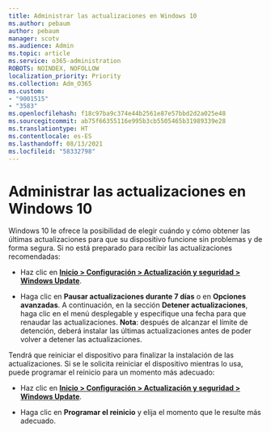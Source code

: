 ```yaml
---
title: Administrar las actualizaciones en Windows 10
ms.author: pebaum
author: pebaum
manager: scotv
ms.audience: Admin
ms.topic: article
ms.service: o365-administration
ROBOTS: NOINDEX, NOFOLLOW
localization_priority: Priority
ms.collection: Adm_O365
ms.custom:
- "9001515"
- "3583"
ms.openlocfilehash: f18c97ba9c374e44b2561e87e57bbd2d2a025e48
ms.sourcegitcommit: ab75f66355116e995b3cb5505465b31989339e28
ms.translationtype: HT
ms.contentlocale: es-ES
ms.lasthandoff: 08/13/2021
ms.locfileid: "58332798"
---
```

# <a name="manage-updates-in-windows-10"></a>Administrar las actualizaciones en Windows 10

Windows 10 le ofrece la posibilidad de elegir cuándo y cómo obtener las últimas actualizaciones para que su dispositivo funcione sin problemas y de forma segura. Si no está preparado para recibir las actualizaciones recomendadas:

- Haz clic en **[Inicio > Configuración > Actualización y seguridad > Windows Update](ms-settings:windowsupdate)**.

- Haga clic en **Pausar actualizaciones durante 7 días** o en **Opciones avanzadas**. A continuación, en la sección **Detener actualizaciones**, haga clic en el menú desplegable y especifique una fecha para que renaudar las actualizaciones. 
    **Nota**: después de alcanzar el límite de detención, deberá instalar las últimas actualizaciones antes de poder volver a detener las actualizaciones.

Tendrá que reiniciar el dispositivo para finalizar la instalación de las actualizaciones. Si se le solicita reiniciar el dispositivo mientras lo usa, puede programar el reinicio para un momento más adecuado:

- Haz clic en **[Inicio > Configuración > Actualización y seguridad > Windows Update](ms-settings:windowsupdate)**.

- Haga clic en **Programar el reinicio** y elija el momento que le resulte más adecuado.
